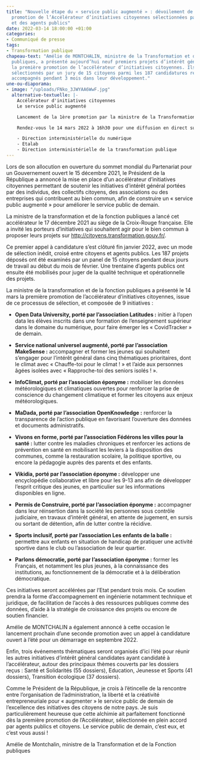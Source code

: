 ```yaml
---
title: "Nouvelle étape du « service public augmenté » : dévoilement de la \npremière
  promotion de l’Accélérateur d’initiatives citoyennes sélectionnées par des Français
  et des agents publics"
date: 2022-03-14 18:00:00 +01:00
categories:
- Communiqué de presse
tags:
- Transformation publique
chapeau-text: "Amélie de MONTCHALIN, ministre de la Transformation et de la Fonction
  publiques, a présenté aujourd’hui neuf premiers projets d’intérêt général constituant
  la première promotion de l’accélérateur d’initiatives citoyennes. Ils \nont été
  sélectionnés par un jury de 15 citoyens parmi les 187 candidatures reçues, et seront
  accompagnés pendant 3 mois dans leur développement."
une-ou-diaporama:
- image: "/uploads/FNko_3JWYAA6WwF.jpg"
  alternative-textuelle: |-
    Accélérateur d'initiatives citoyennes
    Le service public augmenté

    Lancement de la 1ère promotion par la ministre de la Transformation et de la Fonction publiques

    Rendez-vous le 14 mars 2022 à 16h30 pour une diffusion en direct sur Twitter @AdeMontchalin

    - Direction interministérielle du numérique
    - Etalab
    - Direction interministérielle de la transformation publique
---
```


Lors de son allocution en ouverture du sommet mondial du Partenariat pour un Gouvernement ouvert le 15 décembre 2021, le Président de la République a annoncé la 
mise en place d’un accélérateur d’initiatives citoyennes permettant de soutenir les initiatives d’intérêt général portées par des individus, des collectifs citoyens, des 
associations ou des entreprises qui contribuent au bien commun, afin de construire un « service public augmenté » pour améliorer le service public de demain.

La ministre de la transformation et de la fonction publiques a lancé cet accélérateur le 17 
décembre 2021 au siège de la Croix-Rouge française. Elle a invité les porteurs d’initiatives 
qui souhaitent agir pour le bien commun à proposer leurs projets sur http://citoyens.transformation.gouv.fr/. 

Ce premier appel à candidature s’est clôturé fin janvier 2022, avec un mode de sélection inédit, croisé entre citoyens et agents publics. Les 187 projets déposés ont été examinés par un panel de 15 citoyens pendant deux jours de travail au début du mois de février. 
Une trentaine d’agents publics ont ensuite été mobilisés pour juger de la qualité technique et opérationnelle des projets.

La ministre de la transformation et de la fonction publiques a présenté le 14 mars la première promotion de l’accélérateur d’initiatives citoyennes, issue de ce processus de sélection, et composée de 9 initiatives :

* **Open Data University, porté par l’association Latitudes :** initier à l’open data les élèves inscrits dans une formation de l’enseignement supérieur dans le domaine du 
numérique, pour faire émerger les « CovidTracker » de demain.

* **Service national universel augmenté, porté par l’association MakeSense :** accompagner et former les jeunes qui souhaitent s’engager pour l’intérêt général 
dans cinq thématiques prioritaires, dont le climat avec « Chauffe-toi pour le climat ! » et l’aide aux personnes âgées isolées avec « Rapproche-toi des seniors isolés ! ».

* **InfoClimat, porté par l’association éponyme :** mobiliser les données météorologiques et climatiques ouvertes pour renforcer la prise de conscience du 
changement climatique et former les citoyens aux enjeux météorologiques. 

* **MaDada, porté par l’association OpenKnowledge :** renforcer la transparence de l’action publique en favorisant l’ouverture des données et documents 
administratifs. 

* **Vivons en forme, porté par l’association Fédérons les villes pour la santé :** lutter contre les maladies chroniques et renforcer les actions de prévention en santé en mobilisant les leviers à la disposition des communes, comme la restauration scolaire, la politique sportive, ou encore la pédagogie auprès des parents et des 
enfants.

* **Vikidia, porté par l’association éponyme :** développer une encyclopédie collaborative et libre pour les 9-13 ans afin de développer l’esprit critique des 
jeunes, en particulier sur les informations disponibles en ligne. 

* **Permis de Construire, porté par l’association éponyme :** accompagner dans leur réinsertion dans la société les personnes sous contrôle judiciaire, en travaux d’intérêt général, en attente de jugement, en sursis ou sortant de détention, afin de lutter contre la récidive.

* **Sports inclusif, porté par l’association Les enfants de la balle :** permettre aux enfants en situation de handicap de pratiquer une activité sportive dans le club ou l’association de leur quartier. 

* **Parlons démocratie, porté par l’association éponyme :** former les Français, et notamment les plus jeunes, à la connaissance des institutions, au fonctionnement 
de la démocratie et à la délibération démocratique. 

Ces initiatives seront accélérées par l’Etat pendant trois mois. Ce soutien prendra la forme d’accompagnement en ingénierie notamment technique et juridique, de facilitation de l’accès à des ressources publiques comme des données, d’aide à la stratégie de croissance 
des projets ou encore de soutien financier. 

Amélie de MONTCHALIN a également annoncé à cette occasion le lancement prochain d’une seconde promotion avec un appel à candidature ouvert à l’été pour un démarrage 
en septembre 2022. 

Enfin, trois événements thématiques seront organisés d’ici l’été pour réunir les autres 
initiatives d’intérêt général candidates ayant candidaté à l’accélérateur, autour des 
principaux thèmes couverts par les dossiers reçus : Santé et Solidarités (55 dossiers), 
Education, Jeunesse et Sports (41 dossiers), Transition écologique (37 dossiers).

<div class="citation"><p>Comme le Président de la République, je crois à l’étincelle de la rencontre entre l’organisation de l’administration, la liberté et la créativité entrepreneuriale pour « augmenter » le service public de demain de l’excellence des initiatives des citoyens de notre pays. Je suis particulièrement heureuse que cette alchimie ait parfaitement fonctionné dès la première promotion de l’Accélérateur, sélectionnée en 
plein accord par agents publics et citoyens. Le service public de demain, c’est eux, et c’est 
vous aussi !</p></div>

<div class="auteur-citation">Amélie de Montchalin, ministre de la Transformation et de la Fonction publiques</div>